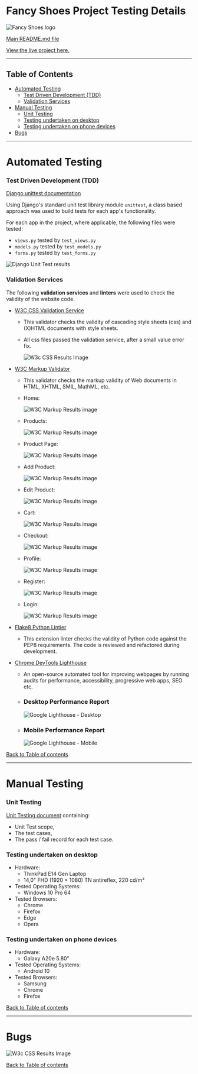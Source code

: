 Fancy Shoes Project Testing Details
===

![Fancy Shoes logo](../Documentation/images/FancyShoes.png)

[Main README.md file](https://github.com/Puksrevolution/milestone-project-4/blob/main/README.md)

[View the live project here.](https://msp4-fancy-shoes.herokuapp.com/)

---
## Table of Contents ##

- [Automated Testing](#automated-testing)
  - [Test Driven Development (TDD)](#test-driven-development-(tdd))
  - [Validation Services](#validation-services)
- [Manual Testing](#manual-testing)
  - [Unit Testing](#unit-testing)
  - [Testing undertaken on desktop](#testing-undertaken-on-desktop)
  - [Testing undertaken on phone devices](#testing-undertaken-on-phone-devices)
- [Bugs](#bugs)
---


Automated Testing
===

### **Test Driven Development (TDD)**

[Django unittest documentation](https://docs.djangoproject.com/en/3.2/topics/testing/overview/)

Using Django's standard unit test library module `unittest`, a class based approach was used to build tests for each app's functionality.

For each app in the project, where applicable, the following files were tested:
  - `views.py` tested by `test_views.py`
  - `models.py` tested by `test_models.py`
  - `forms.py` tested by `test_forms.py`

![Django Unit Test results](../Documentation/testing/django_unit_test.png)

### **Validation Services**

The following **validation services** and **linters** were used to check the validity of the website code.

- [W3C CSS Validation Service](https://jigsaw.w3.org/css-validator/)
  - This validator checks the validity of cascading style sheets (css) and (X)HTML documents with style sheets.
  - All css files passed the validation service, after a small value error fix.

    ![W3c CSS Results Image](../Documentation/testing/w3c_base_css.png)

- [W3C Markup Validator](https://validator.w3.org/)
  - This validator checks the markup validity of Web documents in HTML, XHTML, SMIL, MathML, etc.

  - Home:

    ![W3C Markup Results image](../Documentation/testing/w3c_html_validation_home.png)

  - Products:

    ![W3C Markup Results image](../Documentation/testing/w3c_html_validation_products.png)

  - Product Page:

    ![W3C Markup Results image](../Documentation/testing/w3c_html_validation_products_page.png)

  - Add Product:

    ![W3C Markup Results image](../Documentation/testing/w3c_html_validation_add_products.png)

  - Edit Product:

    ![W3C Markup Results image](../Documentation/testing/w3c_html_validation_edit_products.png)

  - Cart:

    ![W3C Markup Results image](../Documentation/testing/w3c_html_validation_cart.png)

  - Checkout:

    ![W3C Markup Results image](../Documentation/testing/w3c_html_validation_checkout.png)

  - Profile:

    ![W3C Markup Results image](../Documentation/testing/w3c_html_validation_profile.png)

  - Register:

    ![W3C Markup Results image](../Documentation/testing/w3c_html_validation_signup.png)

  - Login:

    ![W3C Markup Results image](../Documentation/testing/w3c_html_validation_login.png)

- [Flake8 Python Lintier](http://pep8online.com/checkresult)
  - This extension linter checks the validity of Python code against the PEP8 requirements. The code is reviewed and refactored during development.

- [Chrome DevTools Lighthouse](https://developers.google.com/web/tools/lighthouse)
  - An open-source automated tool for improving webpages by running audits for performance, accessibility, progressive web apps, SEO etc.

  - ### **Desktop Performance Report**

      ![Google Lighthouse - Desktop](../Documentation/testing/lighthouse_desktop.png)    
  

  - ### **Mobile Performance Report**

    ![Google Lighthouse - Mobile](../Documentation/testing/lighthouse_mobile.png)

[Back to Table of contents](#table-of-contents)

---


Manual Testing
===

### **Unit Testing**
[Unit Testing document](https://github.com/Puksrevolution/milestone-project-4/blob/main/Documentation/testing/unit_test_case_log.pdf) containing:
- Unit Test scope,
- The test cases,
- The pass / fail record for each test case.

### **Testing undertaken on desktop**
- Hardware:
  - ThinkPad E14 Gen Laptop 
  - 14,0" FHD (1920 × 1080) TN antireflex, 220 cd/m²    
- Tested Operating Systems:
  - Windows 10 Pro 64
- Tested Browsers:
  - Chrome
  - Firefox
  - Edge
  - Opera    

### **Testing undertaken on phone devices**
- Hardware:
  - Galaxy A20e 5.80"
- Tested Operating Systems:    
  - Android 10
- Tested Browsers:
  - Samsung
  - Chrome
  - Firefox

[Back to Table of contents](#table-of-contents)

---


Bugs
===

![W3c CSS Results Image](../Documentation/testing/w3c_base_css_value_error.png)


[Back to Table of contents](#table-of-contents)